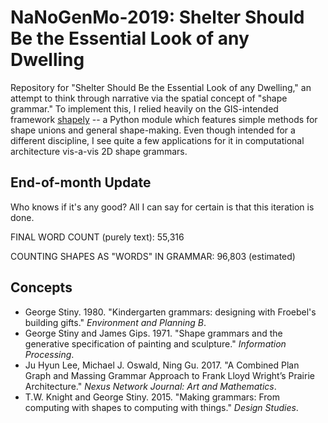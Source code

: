 # NaNoGenMo-2019: Shelter Should Be the Essential Look of any Dwelling

Repository for "Shelter Should Be the Essential Look of any Dwelling," an attempt to think through narrative via the spatial concept of "shape grammar." To implement this, I relied heavily on the GIS-intended framework [shapely](https://pypi.org/project/Shapely/) -- a Python module which features simple methods for shape unions and general shape-making. Even though intended for a different discipline, I see quite a few applications for it in computational architecture vis-a-vis 2D shape grammars. 

## End-of-month Update

Who knows if it's any good? All I can say for certain is that this iteration is done.

FINAL WORD COUNT (purely text): 55,316

COUNTING SHAPES AS "WORDS" IN GRAMMAR: 96,803 (estimated)

## Concepts

* George Stiny. 1980. "Kindergarten grammars: designing with Froebel's building gifts." _Environment and Planning B_.
* George Stiny and James Gips. 1971. "Shape grammars and the generative specification of painting and sculpture." _Information Processing_.
* Ju Hyun Lee, Michael J. Oswald, Ning Gu. 2017. "A Combined Plan Graph and Massing Grammar Approach to Frank Lloyd Wright’s Prairie Architecture." _Nexus Network Journal: Art and Mathematics_.
* T.W. Knight and George Stiny. 2015. "Making grammars: From computing with shapes to computing with things." _Design Studies_.
